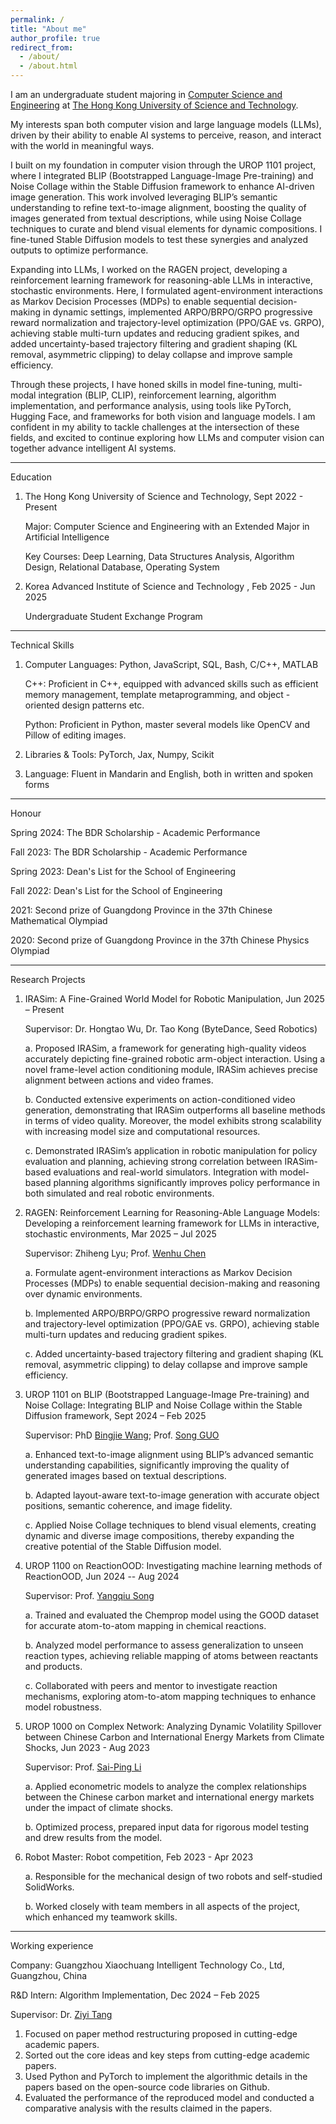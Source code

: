 ```yaml
---
permalink: /
title: "About me"
author_profile: true
redirect_from: 
  - /about/
  - /about.html
---
```


I am an undergraduate student majoring in [Computer Science and Engineering](https://cse.hkust.edu.hk/) at [The Hong Kong University of Science and Technology](https://www.hkust.edu.hk/).

My interests span both computer vision and large language models (LLMs), driven by their ability to enable AI systems to perceive, reason, and interact with the world in meaningful ways.

I built on my foundation in computer vision through the UROP 1101 project, where I integrated BLIP (Bootstrapped Language-Image Pre-training) and Noise Collage within the Stable Diffusion framework to enhance AI-driven image generation. This work involved leveraging BLIP’s semantic understanding to refine text-to-image alignment, boosting the quality of images generated from textual descriptions, while using Noise Collage techniques to curate and blend visual elements for dynamic compositions. I fine-tuned Stable Diffusion models to test these synergies and analyzed outputs to optimize performance.

Expanding into LLMs, I worked on the RAGEN project, developing a reinforcement learning framework for reasoning-able LLMs in interactive, stochastic environments. Here, I formulated agent-environment interactions as Markov Decision Processes (MDPs) to enable sequential decision-making in dynamic settings, implemented ARPO/BRPO/GRPO progressive reward normalization and trajectory-level optimization (PPO/GAE vs. GRPO), achieving stable multi-turn updates and reducing gradient spikes, and added uncertainty-based trajectory filtering and gradient shaping (KL removal, asymmetric clipping) to delay collapse and improve sample efficiency.

Through these projects, I have honed skills in model fine-tuning, multi-modal integration (BLIP, CLIP), reinforcement learning, algorithm implementation, and performance analysis, using tools like PyTorch, Hugging Face, and frameworks for both vision and language models. I am confident in my ability to tackle challenges at the intersection of these fields, and excited to continue exploring how LLMs and computer vision can together advance intelligent AI systems.

------
Education

1. The Hong Kong University of Science and Technology,   Sept 2022 - Present

   Major: Computer Science and Engineering with an Extended Major in Artificial Intelligence

   Key Courses: Deep Learning, Data Structures Analysis, Algorithm Design, Relational Database, Operating System

2. Korea Advanced Institute of Science and Technology ,   Feb 2025 - Jun 2025

   Undergraduate Student Exchange Program

------
Technical Skills

1. Computer Languages: Python, JavaScript, SQL, Bash, C/C++, MATLAB

   C++: Proficient in C++, equipped with advanced skills such as efficient memory management, template metaprogramming, and object - oriented design patterns etc.

   Python: Proficient in Python, master several models like OpenCV and Pillow of editing images.
   
3. Libraries & Tools: PyTorch, Jax, Numpy, Scikit
4. Language: Fluent in Mandarin and English, both in written and spoken forms

------
Honour

Spring 2024: The BDR Scholarship - Academic Performance

Fall 2023: The BDR Scholarship - Academic Performance

Spring 2023: Dean's List for the School of Engineering

Fall 2022: Dean's List for the School of Engineering

2021: Second prize of Guangdong Province in the 37th Chinese Mathematical Olympiad

2020: Second prize of Guangdong Province in the 37th Chinese Physics Olympiad

------
Research Projects

1. IRASim: A Fine-Grained World Model for Robotic Manipulation, Jun 2025 – Present

   Supervisor: Dr. Hongtao Wu, Dr. Tao Kong (ByteDance, Seed Robotics) 

   a. Proposed IRASim, a framework for generating high-quality videos accurately depicting fine-grained robotic arm-object interaction. Using a novel frame-level action conditioning module, IRASim achieves precise alignment between actions and video frames.

   b. Conducted extensive experiments on action-conditioned video generation, demonstrating that IRASim outperforms all baseline methods in terms of video quality. Moreover, the model exhibits strong scalability with increasing model size and computational resources.

   c. Demonstrated IRASim’s application in robotic manipulation for policy evaluation and planning, achieving strong correlation between IRASim-based evaluations and real-world simulators. Integration with model-based planning algorithms significantly improves policy performance in both simulated and real robotic environments.

2. RAGEN: Reinforcement Learning for Reasoning-Able Language Models: Developing a reinforcement learning framework for LLMs in interactive, stochastic environments, Mar 2025 – Jul 2025

   Supervisor: Zhiheng Lyu; Prof. [Wenhu Chen](https://wenhuchen.github.io/)

   a. Formulate agent-environment interactions as Markov Decision Processes (MDPs) to enable sequential decision-making and reasoning over dynamic environments.

   b. Implemented ARPO/BRPO/GRPO progressive reward normalization and trajectory-level optimization (PPO/GAE vs. GRPO), achieving stable multi-turn updates and reducing gradient spikes.

   c. Added uncertainty-based trajectory filtering and gradient shaping (KL removal, asymmetric clipping) to delay collapse and improve sample efficiency.
      
3. UROP 1101 on BLIP (Bootstrapped Language-Image Pre-training) and Noise Collage: Integrating BLIP and Noise Collage within the Stable Diffusion framework, Sept 2024 – Feb 2025
   
   Supervisor: PhD [Bingjie Wang](https://hkpeilab.github.io/people/bingjie-wang/); Prof. [Song GUO](https://seng.hkust.edu.hk/about/people/faculty/song-guo)

   a. Enhanced text-to-image alignment using BLIP’s advanced semantic understanding capabilities, significantly improving the quality of generated images based on textual descriptions.

   b. Adapted layout-aware text-to-image generation with accurate object positions, semantic coherence, and image fidelity.

   c. Applied Noise Collage techniques to blend visual elements, creating dynamic and diverse image compositions, thereby expanding the creative potential of the Stable Diffusion model.
      
5. UROP 1100 on ReactionOOD: Investigating machine learning methods of ReactionOOD, Jun 2024 -- Aug 2024
      
   Supervisor: Prof. [Yangqiu Song](https://www.cse.ust.hk/~yqsong/)

   a. Trained and evaluated the Chemprop model using the GOOD dataset for accurate atom-to-atom mapping in chemical reactions.

   b. Analyzed model performance to assess generalization to unseen reaction types, achieving reliable mapping of atoms between reactants and products.

   c. Collaborated with peers and mentor to investigate reaction mechanisms, exploring atom-to-atom mapping techniques to enhance model robustness.
      
7. UROP 1000 on Complex Network: Analyzing Dynamic Volatility Spillover between Chinese Carbon and International Energy Markets from Climate Shocks, Jun 2023 - Aug 2023
      
   Supervisor: Prof. [Sai-Ping Li](https://physics.hkust.edu.hk/people/li-sai-ping-lishibing)

   a. Applied econometric models to analyze the complex relationships between the Chinese carbon market and international energy markets under the impact of climate shocks.

   b. Optimized process, prepared input data for rigorous model testing and drew results from the model.

9. Robot Master: Robot competition, Feb 2023 - Apr 2023

   a. Responsible for the mechanical design of two robots and self-studied SolidWorks.

   b. Worked closely with team members in all aspects of the project, which enhanced my teamwork skills.

------
Working experience

Company: Guangzhou Xiaochuang Intelligent Technology Co., Ltd, Guangzhou, China

R&D Intern: Algorithm Implementation, Dec 2024 – Feb 2025

Supervisor: Dr. [Ziyi Tang](https://openreview.net/profile?id=~Ziyi_Tang1)

1. Focused on paper method restructuring proposed in cutting-edge academic papers.
2. Sorted out the core ideas and key steps from cutting-edge academic papers.
3. Used Python and PyTorch to implement the algorithmic details in the papers based on the open-source code libraries on Github.
4. Evaluated the performance of the reproduced model and conducted a comparative analysis with the results claimed in the papers.

